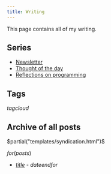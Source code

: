 ```yaml
---
title: Writing
---
```


This page contains all of my writing.

## Series

* [Newsletter](/writing/newsletter/index.html)
* [Thought of the day](/writing/thought-of-the-day/index.html)
* [Reflections on programming](/writing/reflections-on-programming/index.html)

## Tags

$tagcloud$

## Archive of all posts

$partial("templates/syndication.html")$

$for(posts)$
* [$title$]($url$) - $date$$endfor$
